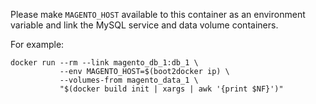 Please make `MAGENTO_HOST` available to
this container as an environment variable
and link the MySQL service and data volume containers.

For example:

    docker run --rm --link magento_db_1:db_1 \
               --env MAGENTO_HOST=$(boot2docker ip) \
               --volumes-from magento_data_1 \
               "$(docker build init | xargs | awk '{print $NF}')"
